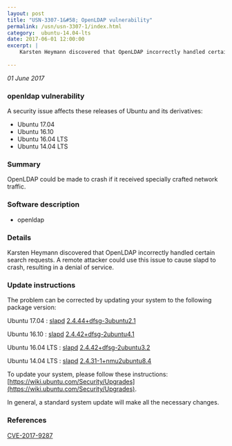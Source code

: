 ```yaml
---
layout: post
title: "USN-3307-1&#58; OpenLDAP vulnerability"
permalink: /usn/usn-3307-1/index.html
category:  ubuntu-14.04-lts
date: 2017-06-01 12:00:00
excerpt: |
    Karsten Heymann discovered that OpenLDAP incorrectly handled certain search requests. A remote attacker could use this issue to cause slapd to crash, resulting in a denial of service. 
    
--- 
```

 
 

*01 June 2017*

### openldap vulnerability

A security issue affects these releases of Ubuntu and its derivatives:

* Ubuntu 17.04
* Ubuntu 16.10
* Ubuntu 16.04 LTS
* Ubuntu 14.04 LTS

### Summary

OpenLDAP could be made to crash if it received specially crafted network traffic.

### Software description

* openldap 

### Details

Karsten Heymann discovered that OpenLDAP incorrectly handled certain search requests. A remote attacker could use this issue to cause slapd to crash, resulting in a denial of service. 

### Update instructions

The problem can be corrected by updating your system to the following package version:

Ubuntu 17.04
 : [slapd](https://launchpad.net/ubuntu/+source/openldap) <span> [2.4.44+dfsg-3ubuntu2.1](https://launchpad.net/ubuntu/+source/openldap/2.4.44+dfsg-3ubuntu2.1) </span> 

Ubuntu 16.10
 : [slapd](https://launchpad.net/ubuntu/+source/openldap) <span> [2.4.42+dfsg-2ubuntu4.1](https://launchpad.net/ubuntu/+source/openldap/2.4.42+dfsg-2ubuntu4.1) </span> 

Ubuntu 16.04 LTS
 : [slapd](https://launchpad.net/ubuntu/+source/openldap) <span> [2.4.42+dfsg-2ubuntu3.2](https://launchpad.net/ubuntu/+source/openldap/2.4.42+dfsg-2ubuntu3.2) </span> 

Ubuntu 14.04 LTS
 : [slapd](https://launchpad.net/ubuntu/+source/openldap) <span> [2.4.31-1+nmu2ubuntu8.4](https://launchpad.net/ubuntu/+source/openldap/2.4.31-1+nmu2ubuntu8.4) </span> 

To update your system, please follow these instructions: [https://wiki.ubuntu.com/Security/Upgrades](https://wiki.ubuntu.com/Security/Upgrades).

In general, a standard system update will make all the necessary changes. 

### References

 
 [CVE-2017-9287](http://people.ubuntu.com/~ubuntu-security/cve/CVE-2017-9287)
 

